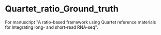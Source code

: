 # Quartet_ratio_Ground_truth

For manuscript "A ratio-based framework using Quartet reference materials for integrating long- and short-read RNA-seq".
